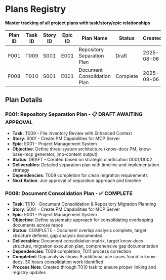 # Plans Registry
**Master tracking of all project plans with task/story/epic relationships**

| Plan ID | Task ID | Story ID | Epic ID | Plan Name | Status | Created | Owner |
|---------|---------|----------|---------|-----------|--------|---------|-------|
| P001 | T009 | S001 | E001 | Repository Separation Plan | Draft | 2025-08-06 | Jon |
| P008 | T010 | S001 | E001 | Document Consolidation Plan | Complete | 2025-08-06 | Jon |

## Plan Details

### P001: Repository Separation Plan - 📋 DRAFT AWAITING APPROVAL
- **Task**: T009 - File Inventory Review with Enhanced Context
- **Story**: S001 - Create PM Capabilities for MCP Server  
- **Epic**: E001 - Project Management System
- **Objective**: Define three-system architecture (know-docs PM, know-base-mcp generator, jmp-content output)
- **Status**: DRAFT - Created based on strategic clarification D001/D002
- **Deliverables**: Detailed separation plan with timeline and implementation strategy
- **Dependencies**: T009 completion for clean migration requirements
- **Next Action**: Jon approval of separation approach and timeline

### P008: Document Consolidation Plan - ✅ COMPLETE
- **Task**: T010 - Document Consolidation & Repository Migration Planning
- **Story**: S001 - Create PM Capabilities for MCP Server
- **Epic**: E001 - Project Management System
- **Objective**: Define systematic approach for consolidating overlapping documents across repos
- **Status**: COMPLETE - Document overlap analysis complete, target structure defined, gap analysis documented
- **Deliverables**: Document consolidation matrix, target know-docs structure, migration execution plan, comprehensive gap documentation
- **Dependencies**: T009 completion, T011 process correction
- **Completed**: Gap analysis shows 9 additional use cases found in know-docs, 30 hours consolidation work identified
- **Process Note**: Created through T010 task to ensure proper linking and registry updates
